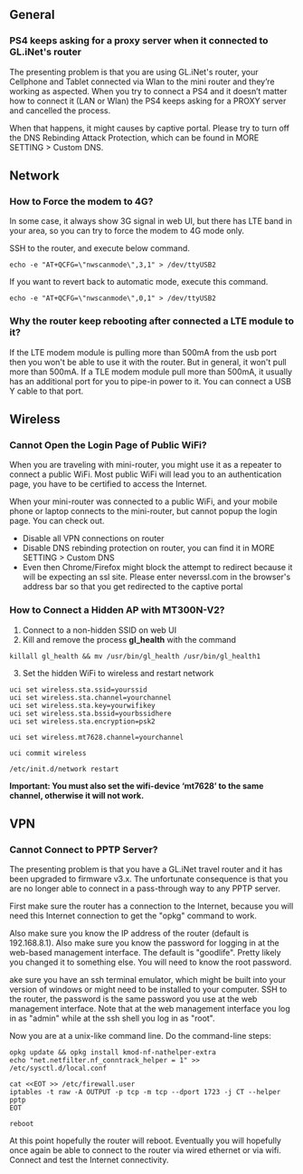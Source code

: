 ## General

### PS4 keeps asking for a proxy server when it connected to GL.iNet's router  

The presenting problem is that you are using GL.iNet's router, your Cellphone and Tablet connected via Wlan to the mini router and they’re working as aspected. When you try to connect a PS4 and it doesn’t matter how to connect it (LAN or Wlan) the PS4 keeps asking for a PROXY server and cancelled the process.

When that happens, it might causes by captive portal. Please try to turn off the DNS Rebinding Attack Protection, which can be found in MORE SETTING > Custom DNS.

## Network

### How to Force the modem to 4G?  

In some case, it always show 3G signal in web UI, but there has LTE band in your area, so you can try to force the modem to 4G mode only. 

SSH to the router, and execute below command.

```
echo -e "AT+QCFG=\"nwscanmode\",3,1" > /dev/ttyUSB2
```  

If you want to revert back to automatic mode, execute this command.

```  
echo -e "AT+QCFG=\"nwscanmode\",0,1" > /dev/ttyUSB2
```  

### Why the router keep rebooting after connected a LTE module to it?  

If the LTE modem module is pulling more than 500mA from the usb port then you won't be able to use it with the router. But in general, it won't pull more than 500mA. If a TLE modem module pull more than 500mA, it usually has an additional port for you to pipe-in power to it. You can connect a USB Y cable to that port.  

## Wireless

### Cannot Open the Login Page of Public WiFi?

When you are traveling with mini-router, you might use it as a repeater to connect a public WiFi. Most public WiFi will lead you to an authentication page, you have to be certified to access the Internet.

When your mini-router was connected to a public WiFi, and your mobile phone or laptop connects to the mini-router, but cannot popup the login page. You can check out.

- Disable all VPN connections on router
- Disable DNS rebinding protection on router, you can find it in MORE SETTING > Custom DNS
- Even then Chrome/Firefox might block the attempt to redirect because it will be expecting an ssl site. Please enter neverssl.com in the browser's address bar so that you get redirected to the captive portal

### How to Connect a Hidden AP with MT300N-V2?  

1. Connect to a non-hidden SSID on web UI  
2. Kill and remove the process **gl_health** with the command 
  ```
  killall gl_health && mv /usr/bin/gl_health /usr/bin/gl_health1
  ```  
3. Set the hidden WiFi to wireless and restart network

  ```
  uci set wireless.sta.ssid=yourssid
  uci set wireless.sta.channel=yourchannel
  uci set wireless.sta.key=yourwifikey
  uci set wireless.sta.bssid=yourbssidhere
  uci set wireless.sta.encryption=psk2
  
  uci set wireless.mt7628.channel=yourchannel
  
  uci commit wireless
  
  /etc/init.d/network restart
  ```
  
  <strong>Important: You must also set the wifi-device ‘mt7628’ to the same channel, otherwise it will not work.</strong>

## VPN

### Cannot Connect to PPTP Server?

The presenting problem is that you have a GL.iNet travel router and it has been upgraded to firmware v3.x. The unfortunate consequence is that you are no longer able to connect in a pass-through way to any PPTP server. 

First make sure the router has a connection to the Internet, because you will need this Internet connection to get the "opkg" command to work.

Also make sure you know the IP address of the router (default is 192.168.8.1). Also make sure you know the password for logging in at the web-based management interface. The default is "goodlife". Pretty likely you changed it to something else. You will need to know the root password.

ake sure you have an ssh terminal emulator, which might be built into your version of windows or might need to be installed to your computer. SSH to the router, the password is the same password you use at the web management interface. Note that at the web management interface you log in as "admin" while at the ssh shell you log in as "root".

Now you are at a unix-like command line. Do the command-line steps:

```  
opkg update && opkg install kmod-nf-nathelper-extra
echo "net.netfilter.nf_conntrack_helper = 1" >> /etc/sysctl.d/local.conf

cat <<EOT >> /etc/firewall.user
iptables -t raw -A OUTPUT -p tcp -m tcp --dport 1723 -j CT --helper pptp
EOT

reboot
```  

At this point hopefully the router will reboot. Eventually you will hopefully once again be able to connect to the router via wired ethernet or via wifi. Connect and test the Internet connectivity.
